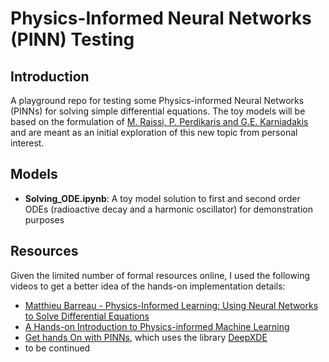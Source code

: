 # Physics-Informed Neural Networks (PINN) Testing

## Introduction
A playground repo for testing some Physics-informed Neural Networks (PINNs) for solving simple differential equations.
The toy models will be based on the formulation of [M. Raissi, P. Perdikaris and G.E. Karniadakis](https://www.sciencedirect.com/science/article/abs/pii/S0021999118307125) and are meant as an initial exploration of this new topic from personal interest.

## Models
- **Solving_ODE.ipynb**: A toy model solution to first and second order ODEs (radioactive decay and a harmonic oscillator) for demonstration purposes

## Resources
Given the limited number of formal resources online, I used the following videos to get a better idea of the hands-on implementation details:
- [Matthieu Barreau - Physics-Informed Learning: Using Neural Networks to Solve Differential Equations](https://www.youtube.com/watch?v=R4ZvksarJ1Q)
- [A Hands-on Introduction to Physics-informed Machine Learning](https://www.youtube.com/watch?v=o9JaZGWekWQ)
- [Get hands On with PINNs](https://youtu.be/EO2lc4tXBHA), which uses the library [DeepXDE](https://deepxde.readthedocs.io/en/latest/#) 
- to be continued